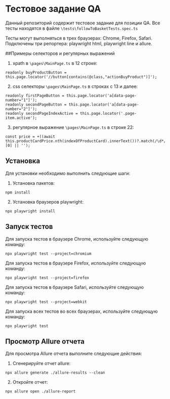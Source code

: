 # Тестовое задание QA

Данный репозиторий содержит тестовое задание для позиции QA. Все тесты находятся в файле `\tests\followToBasketTests.spec.ts`

Тесты могут выполняться в трех браузерах: Chrome, Firefox, Safari. Подключены три репортера: playwright html, playwright line и allure.

##Примеры селекторов и регулярных выражений
1. xpath в `\pages\MainPage.ts` в 12 строке:
```
readonly buyProductButton = this.page.locator('//button[contains(@class,"actionBuyProduct")]');
```
2. css селекторы `\pages\MainPage.ts` в строках с 13 и далее:
```
readonly firstPageButton = this.page.locator('a[data-page-number="1"]');
readonly secondPageButton = this.page.locator('a[data-page-number="2"]');
readonly secondPageIndexActive = this.page.locator('.page-item.active');
```
3. регулярное выражение `\pages\MainPage.ts` в строке 22:
```
const price = +((await this.productCardPrice.nth(indexOfProductCard).innerText())?.match(/\d*/)?.[0] || '');
```
## Установка

Для установки необходимо выполнить следующие шаги:

1. Установка пакетов:
```
npm install
```

2. Установка браузеров playwright:
```
npx playwright install
```


## Запуск тестов

Для запуска тестов в браузере Chrome, используйте следующую команду:
```
npx playwright test --project=chromium
```

Для запуска тестов в браузере Firefox, используйте следующую команду:
```
npx playwright test --project=firefox
```

Для запуска тестов в браузере Safari, используйте следующую команду:
```
npx playwright test --project=webkit
```

Для запуска всех тестов во всех браузерах, используйте следующую команду:
```
npx playwright test
```

## Просмотр Allure отчета

Для просмотра Allure отчета выполните следующие действия:

1. Сгенерируйте отчет allure:
```
npx allure generate ./allure-results --clean
```

2. Откройте отчет:
```
npx allure open ./allure-report
```
